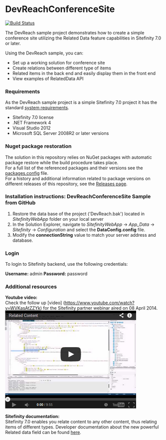 DevReachConferenceSite
======================

[![Build Status](http://sdk-jenkins-ci.cloudapp.net/buildStatus/icon?job=Telerik.Sitefinity.Samples.DevReachConferenceSite.CI)](http://sdk-jenkins-ci.cloudapp.net/job/Telerik.Sitefinity.Samples.DevReachConferenceSite.CI/)

The DevReach sample project demonstrates how to create a simple conference site utilizing the Related Data feature capabilities in Sitefinity 7.0 or later.

Using the DevReach sample, you can:

* Set up a working solution for conference site
* Create relations between different type of items
* Related items in the back end and easily display them in the front end
* View examples of RelatedData API

### Requirements

As the DevReach sample project is a simple Sitefinity 7.0 project it has the standard [system requirements](http://www.sitefinity.com/documentation/documentationarticles/installation-and-administration-guide/install-sitefinity/system-requirements-).

* Sitefinity 7.0 license
* .NET Framework 4
* Visual Studio 2012
* Microsoft SQL Server 2008R2 or later versions

### Nuget package restoration
The solution in this repository relies on NuGet packages with automatic package restore while the build procedure takes place.   
For a full list of the referenced packages and their versions see the [packages.config](https://github.com/Sitefinity-SDK/Telerik.Sitefinity.Samples.DevReachConferenceSite/blob/master/SitefinityWebApp/packages.config) file.    
For a history and additional information related to package versions on different releases of this repository, see the [Releases page](https://github.com/Sitefinity-SDK/Telerik.Sitefinity.Samples.DevReachConferenceSite/releases).    


### Installation instructions: DevReachConferenceSite Sample from GitHub

1. Restore the data base of the project ('DevReach.bak') located in _SitefinityWebApp_ folder on your local server
2. In the Solution Explorer, navigate to _SitefinityWebApp_ -> *App_Data* -> _Sitefinity_ -> _Configuration_ and select the **DataConfig.config** file. 
3. Modify the **connectionString** value to match your server address and database.

### Login

To login to Sitefinity backend, use the following credentials: 

**Username:** admin
**Password:** password

### Additional resources

**Youtube video:**   
Check the follow up [video] (https://www.youtube.com/watch?v=WVKasAtZZYk) for the Sitefinity partner webinar aired on 08 April 2014.    
[![Related Content](https://raw.githubusercontent.com/Sitefinity-SDK/Telerik.Sitefinity.Samples.DevReachConferenceSite/master/EmbedVideo.png)](http://youtu.be/WVKasAtZZYk)

**Sitefinity documentation:**   
Sitefinity 7.0 enables you relate content to any other content, thus relating items of different types. Developer documentation about the new powerful Related data field can be found [here](http://www.sitefinity.com/documentation/documentationarticles/related-data-field).